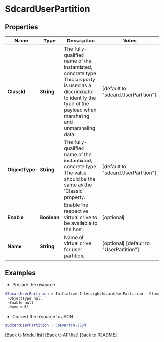 # SdcardUserPartition
## Properties

Name | Type | Description | Notes
------------ | ------------- | ------------- | -------------
**ClassId** | **String** | The fully-qualified name of the instantiated, concrete type. This property is used as a discriminator to identify the type of the payload when marshaling and unmarshaling data. | [default to "sdcard.UserPartition"]
**ObjectType** | **String** | The fully-qualified name of the instantiated, concrete type. The value should be the same as the &#39;ClassId&#39; property. | [default to "sdcard.UserPartition"]
**Enable** | **Boolean** | Enable the respective virtual drive to be available to the host. | [optional] 
**Name** | **String** | Name of virtual drive for user partition. | [optional] [default to "UserPartition"]

## Examples

- Prepare the resource
```powershell
$SdcardUserPartition = Initialize-IntersightSdcardUserPartition  -ClassId null `
 -ObjectType null `
 -Enable null `
 -Name null
```

- Convert the resource to JSON
```powershell
$SdcardUserPartition | ConvertTo-JSON
```

[[Back to Model list]](../README.md#documentation-for-models) [[Back to API list]](../README.md#documentation-for-api-endpoints) [[Back to README]](../README.md)


